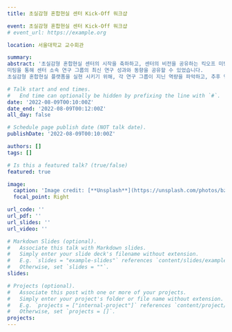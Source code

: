 ```yaml
---
title: 초실감형 혼합현실 센터 Kick-Off 워크샵

event: 초실감형 혼합현실 센터 Kick-Off 워크샵
# event_url: https://example.org

location: 서울대학교 교수회관

summary: 
abstract: '초실감형 혼합현실 센터의 시작을 축하하고, 센터의 비전을 공유하는 킥오프 미팅을 마련하였습니다. 
미팅을 통해 센터 소속 연구 그룹의 최신 연구 성과와 동향을 공유할 수 있었습니다. 
초실감형 혼합현실 플랫폼을 실현 시키기 위해, 각 연구 그룹이 지닌 역량을 파악하고, 추후 연구 협력을 위한 발판을 마련하였습니다.'

# Talk start and end times.
#   End time can optionally be hidden by prefixing the line with `#`.
date: '2022-08-09T00:10:00Z'
date_end: '2022-08-09T00:12:00Z'
all_day: false

# Schedule page publish date (NOT talk date).
publishDate: '2022-08-09T00:10:00Z'

authors: []
tags: []

# Is this a featured talk? (true/false)
featured: true

image:
  caption: 'Image credit: [**Unsplash**](https://unsplash.com/photos/bzdhc5b3Bxs)'
  focal_point: Right

url_code: ''
url_pdf: ''
url_slides: ''
url_video: ''

# Markdown Slides (optional).
#   Associate this talk with Markdown slides.
#   Simply enter your slide deck's filename without extension.
#   E.g. `slides = "example-slides"` references `content/slides/example-slides.md`.
#   Otherwise, set `slides = ""`.
slides:

# Projects (optional).
#   Associate this post with one or more of your projects.
#   Simply enter your project's folder or file name without extension.
#   E.g. `projects = ["internal-project"]` references `content/project/deep-learning/index.md`.
#   Otherwise, set `projects = []`.
projects:
---
```


